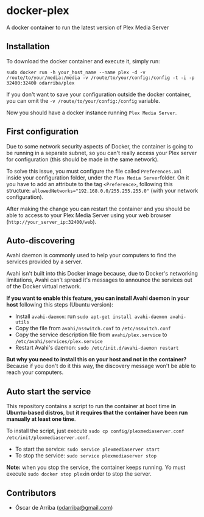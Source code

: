 # docker-plex
A docker container to run the latest version of Plex Media Server

## Installation

To download the docker container and execute it, simply run:

`sudo docker run -h your_host_name --name plex -d -v /route/to/your/media:/media -v /route/to/your/config:/config -t -i -p 32400:32400 odarriba/plex`

If you don't want to save your configuration outside the docker container, you can omit the `-v /route/to/your/config:/config` variable.

Now you should have a docker instance running `Plex Media Server`.

## First configuration

Due to some network security aspects of Docker, the container is going to be running in a separate subnet, so you can't really access your Plex server for configuration (this should be made in the same network).

To solve this issue, you must configure the file called `Preferences.xml` inside your configuration folder, under the `Plex Media Server`folder. On it you have to add an attribute to the tag `<Preference>`, following this structure: `allowedNetworks="192.168.0.0/255.255.255.0"` (with your network configuration).

After making the change you can restart the container and you should be able to access to your Plex Media Server using your web browser (`http://your_server_ip:32400/web`).

## Auto-discovering

Avahi daemon is commonly used to help your computers to find the services provided by a server.

Avahi isn't built into this Docker image because, due to Docker's networking limitations, Avahi can't spread it's messages to announce the services out of the Docker virtual network.

**If you want to enable this feature, you can install Avahi daemon in your host** following this steps (Ubuntu version):

* Install `avahi-daemon`: run `sudo apt-get install avahi-daemon avahi-utils`
* Copy the file from `avahi/nsswitch.conf` to `/etc/nsswitch.conf`
* Copy the service description file from `avahi/plex.service` to `/etc/avahi/services/plex.service`
* Restart Avahi's daemon: `sudo /etc/init.d/avahi-daemon restart`

**But why you need to install this on your host and not in the container?** Because if you don't do it this way, the discovery message won't be able to reach your computers.

## Auto start the service

This repository contains a script to run the container at boot time **in Ubuntu-based distros**, but **it requires that the container have been run manually at least one time**.

To install the script, just execute `sudo cp config/plexmediaserver.conf /etc/init/plexmediaserver.conf`.

* To start the service: `sudo service plexmediaserver start`
* To stop the service: `sudo service plexmediaserver stop`

**Note:** when you stop the service, the container keeps running. Yo must execute `sudo docker stop plex`in order to stop the server.

## Contributors

* Óscar de Arriba (odarriba@gmail.com)